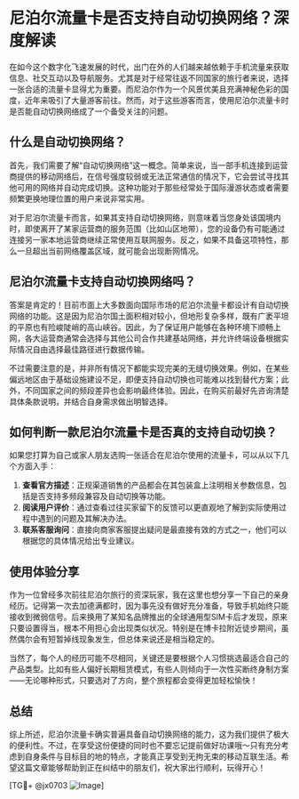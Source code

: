 # 尼泊尔流量卡是否支持自动切换网络？深度解读

在如今这个数字化飞速发展的时代，出门在外的人们越来越依赖于手机流量来获取信息、社交互动以及导航服务。尤其是对于经常往返不同国家的旅行者来说，选择一张合适的流量卡显得尤为重要。而尼泊尔作为一个风景优美且充满神秘色彩的国度，近年来吸引了大量游客前往。然而，对于这些游客而言，使用尼泊尔流量卡时是否能自动切换网络成了一个备受关注的问题。

## 什么是自动切换网络？

首先，我们需要了解“自动切换网络”这一概念。简单来说，当一部手机连接到运营商提供的移动网络后，在信号强度较弱或无法正常通信的情况下，它会尝试寻找其他可用的网络并自动完成切换。这种功能对于那些经常处于国际漫游状态或者需要频繁更换地理位置的用户来说非常实用。

对于尼泊尔流量卡而言，如果其支持自动切换网络，则意味着当您身处该国境内时，即使离开了某家运营商的服务范围（比如山区地带），您的设备仍有可能通过连接另一家本地运营商继续正常使用互联网服务。反之，如果不具备这项特性，那么一旦超出当前网络覆盖区域，就可能会出现断网情况。

## 尼泊尔流量卡支持自动切换网络吗？

答案是肯定的！目前市面上大多数面向国际市场的尼泊尔流量卡都设计有自动切换网络的功能。这是因为尼泊尔国土面积相对较小，但地形复杂多样，既有广袤平坦的平原也有险峻陡峭的高山峡谷。因此，为了保证用户能够在各种环境下顺畅上网，各大运营商通常会选择与其他公司合作共建基站网络，并允许终端设备根据实际情况自由选择最佳路径进行数据传输。

不过需要注意的是，并非所有情况下都能实现完美的无缝切换效果。例如，在某些偏远地区由于基础设施建设不足，即便支持自动切换也可能难以找到替代方案；此外，不同国家之间的频段差异也会影响最终体验。因此，在购买前最好先咨询清楚具体条款说明，并结合自身需求做出明智选择。

## 如何判断一款尼泊尔流量卡是否真的支持自动切换？

如果您打算为自己或家人朋友选购一张适合在尼泊尔使用的流量卡，可以从以下几个方面入手：

1. **查看官方描述**：正规渠道销售的产品都会在其包装盒上注明相关参数信息，包括是否支持多频段兼容及自动切换等功能。
2. **阅读用户评价**：通过查看过往买家留下的反馈可以更直观地了解到实际使用过程中遇到的问题及其解决办法。
3. **联系客服询问**：直接向商家客服提出疑问是最直接有效的方式之一，他们可以根据您的具体情况给出专业建议。

## 使用体验分享

作为一位曾经多次前往尼泊尔旅行的资深玩家，我在这里也想分享一下自己的亲身经历。记得第一次去加德满都时，因为事先没有做好充分准备，导致手机始终只能接收到微弱信号。后来换用了某知名品牌推出的全球通用型SIM卡后才发现，原来只要设置得当，根本不用担心会出现类似状况。特别是在博卡拉附近徒步期间，虽然偶尔会有短暂掉线现象发生，但总体来说还是相当稳定的。

当然了，每个人的经历可能不尽相同，关键还是要根据个人习惯挑选最适合自己的产品类型。比如有些人偏好长期租赁模式，有些人则倾向于一次性买断终身制方案——无论哪种形式，只要选对了方向，整个旅程都会变得更加轻松愉快！

## 总结

综上所述，尼泊尔流量卡确实普遍具备自动切换网络的能力，这为我们提供了极大的便利性。不过，在享受这份便捷的同时也不要忘记提前做好功课哦～只有充分考虑到自身条件与目标目的地的特点，才能真正享受到无拘无束的移动互联生活。希望这篇文章能够帮助到正在纠结中的朋友们，祝大家出行顺利，玩得开心！

[TG💪+ @jx0703 ![Image](https://github.com/user-attachments/assets/dbca1d08-cadb-493c-b0ec-ad6f7a83f270)]